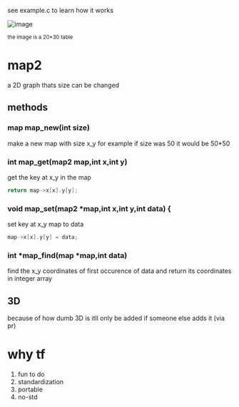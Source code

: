 see example.c to learn how it works

![image](https://user-images.githubusercontent.com/67511181/194119664-08f08752-6a6a-40ac-9280-30a61242ec70.png)

<small>the image is a 20*30 table</small>
# map2

a 2D graph thats size can be changed

## methods

### map map_new(int size)
make a new map with size x_y for example if size was 50 it would be 50*50

### int map_get(map2 map,int x,int y)
get the key at x_y in the map
```c
return map->x[x].y[y];
```
### void map_set(map2 *map,int x,int y,int data) {
set key at x_y map to data
```c
map->x[x].y[y] = data;
```
### int *map_find(map *map,int data)
find the x_y coordinates of first occurence of data and return its coordinates in integer array

## 3D
because of how dumb 3D is itll only be added if someone else adds it (via pr)

# why tf
1. fun to do
2. standardization
3. portable
4. no-std
